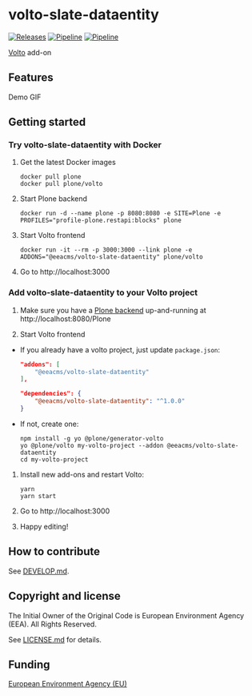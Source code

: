 # volto-slate-dataentity
[![Releases](https://img.shields.io/github/v/release/eea/volto-slate-dataentity)](https://github.com/eea/volto-slate-dataentity/releases)
[![Pipeline](https://ci.eionet.europa.eu/buildStatus/icon?job=volto-addons%2Fvolto-slate-dataentity%2Fmaster&subject=master)](https://ci.eionet.europa.eu/view/Github/job/volto-addons/job/volto-slate-dataentity/job/master/display/redirect)
[![Pipeline](https://ci.eionet.europa.eu/buildStatus/icon?job=volto-addons%2Fvolto-slate-dataentity%2Fdevelop&subject=develop)](https://ci.eionet.europa.eu/view/Github/job/volto-addons/job/volto-slate-dataentity/job/develop/display/redirect)

[Volto](https://github.com/plone/volto) add-on

## Features

Demo GIF

## Getting started

### Try volto-slate-dataentity with Docker

1. Get the latest Docker images

   ```
   docker pull plone
   docker pull plone/volto
   ```

1. Start Plone backend
   ```
   docker run -d --name plone -p 8080:8080 -e SITE=Plone -e PROFILES="profile-plone.restapi:blocks" plone
   ```

1. Start Volto frontend

   ```
   docker run -it --rm -p 3000:3000 --link plone -e ADDONS="@eeacms/volto-slate-dataentity" plone/volto
   ```

1. Go to http://localhost:3000

### Add volto-slate-dataentity to your Volto project

1. Make sure you have a [Plone backend](https://plone.org/download) up-and-running at http://localhost:8080/Plone

1. Start Volto frontend

* If you already have a volto project, just update `package.json`:

   ```JSON
   "addons": [
       "@eeacms/volto-slate-dataentity"
   ],

   "dependencies": {
       "@eeacms/volto-slate-dataentity": "^1.0.0"
   }
   ```

* If not, create one:

   ```
   npm install -g yo @plone/generator-volto
   yo @plone/volto my-volto-project --addon @eeacms/volto-slate-dataentity
   cd my-volto-project
   ```

1. Install new add-ons and restart Volto:

   ```
   yarn
   yarn start
   ```

1. Go to http://localhost:3000

1. Happy editing!

## How to contribute

See [DEVELOP.md](https://github.com/eea/volto-slate-dataentity/blob/master/DEVELOP.md).

## Copyright and license

The Initial Owner of the Original Code is European Environment Agency (EEA).
All Rights Reserved.

See [LICENSE.md](https://github.com/eea/volto-slate-dataentity/blob/master/LICENSE.md) for details.

## Funding

[European Environment Agency (EU)](http://eea.europa.eu)

